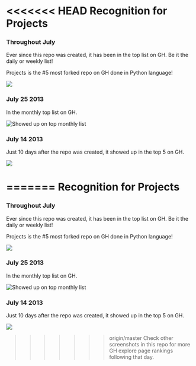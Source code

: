 <<<<<<< HEAD
Recognition for Projects
=========================

### Throughout July

Ever since this repo was created, it has been in the top list on GH. Be it the daily or weekly list!

Projects is the #5 most forked repo on GH done in Python language!

![](https://raw.github.com/thekarangoel/Projects/master/RECOGNITION/top-languages-python-2013-07-25.png)

### July 25 2013

In the monthly top list on GH.

![Showed up on top monthly list](https://raw.github.com/thekarangoel/Projects/master/RECOGNITION/top5-monthly-2013-07-25.png)

### July 14 2013

Just 10 days after the repo was created, it showed up in the top 5 on GH.

![](https://raw.github.com/thekarangoel/Projects/master/RECOGNITION/top5-2013-07-14.png)

=======
Recognition for Projects
=========================

### Throughout July

Ever since this repo was created, it has been in the top list on GH. Be it the daily or weekly list!

Projects is the #5 most forked repo on GH done in Python language!

![](https://raw.github.com/thekarangoel/Projects/master/RECOGNITION/top-languages-python-2013-07-25.png)

### July 25 2013

In the monthly top list on GH.

![Showed up on top monthly list](https://raw.github.com/thekarangoel/Projects/master/RECOGNITION/top5-monthly-2013-07-25.png)

### July 14 2013

Just 10 days after the repo was created, it showed up in the top 5 on GH.

![](https://raw.github.com/thekarangoel/Projects/master/RECOGNITION/top5-2013-07-14.png)

>>>>>>> origin/master
Check other screenshots in this repo for more GH explore page rankings following that day.